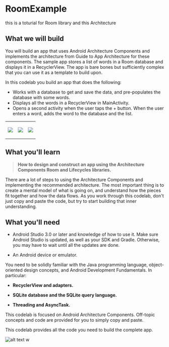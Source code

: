 # RoomExample
this is a toturial for Room library and this Architecture



## What we will build

You will build an app that uses Android Architecture Components and implements the architecture from Guide to App Architecture for these components. The sample app stores a list of words in a Room database and displays it in a RecyclerView. The app is bare bones but sufficiently complex that you can use it as a template to build upon.

In this codelab you build an app that does the following:
- Works with a database to get and save the data, and pre-populates the database with some words.
- Displays all the words in a RecyclerView in MainActivity.
- Opens a second activity when the user taps the + button. When the user enters a word, adds the word to the database and the list.


<table>
<tbody><tr><td colspan="1" rowspan="1"><p><img style="max-width: 194.00px" src="https://codelabs.developers.google.com/codelabs/android-room-with-a-view/img/2a518dec65b5b3dd.png"></p>
</td><td colspan="1" rowspan="1"><p><img style="max-width: 194.00px" src="https://codelabs.developers.google.com/codelabs/android-room-with-a-view/img/ba2d72cea775f744.png"></p>
</td><td colspan="1" rowspan="1"><p><img style="max-width: 194.00px" src="https://codelabs.developers.google.com/codelabs/android-room-with-a-view/img/ee5319926f0482eb.png"></p>
</td></tr>
</tbody>
</table>

## What you'll learn
> **How to design and construct an app using the Architecture Components Room and Lifecycles libraries.**

There are a lot of steps to using the Architecture Components and implementing the recommended architecture. The most important thing is to create a mental model of what is going on, and understand how the pieces fit together and how the data flows. As you work through this codelab, don't just copy and paste the code, but try to start building that inner understanding.

## What you'll need
- Android Studio 3.0 or later and knowledge of how to use it. Make sure Android Studio is updated, as well as your SDK and Gradle. Otherwise, you may have to wait until all the updates are done.

- An Android device or emulator.

You need to be solidly familiar with the Java programming language, object-oriented design concepts, and Android Development Fundamentals. In particular:
- **RecyclerView and adapters.**

- **SQLite database and the SQLite query language.**

- **Threading and AsyncTask.**

This codelab is focused on Android Architecture Components. Off-topic concepts and code are provided for you to simply copy and paste.

This codelab provides all the code you need to build the complete app.

![alt text](https://codelabs.developers.google.com/codelabs/android-room-with-a-view/img/3840395bfb3980b8.png)
w


